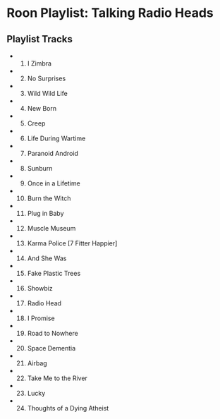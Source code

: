 # Roon Playlist: Talking Radio Heads

## Playlist Tracks


- 1. I Zimbra
- 2. No Surprises
- 3. Wild Wild Life
- 4. New Born
- 5. Creep
- 6. Life During Wartime
- 7. Paranoid Android
- 8. Sunburn
- 9. Once in a Lifetime
- 10. Burn the Witch
- 11. Plug in Baby
- 12. Muscle Museum
- 13. Karma Police [7 Fitter Happier]
- 14. And She Was
- 15. Fake Plastic Trees
- 16. Showbiz
- 17. Radio Head
- 18. I Promise
- 19. Road to Nowhere
- 20. Space Dementia
- 21. Airbag
- 22. Take Me to the River
- 23. Lucky
- 24. Thoughts of a Dying Atheist


